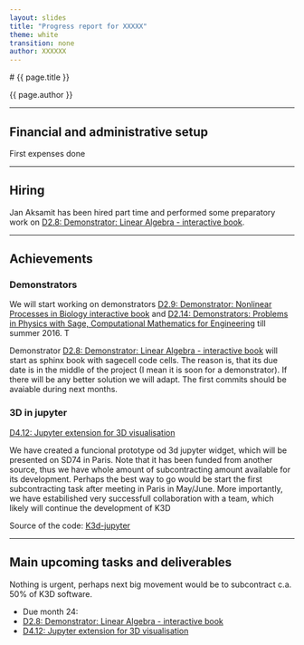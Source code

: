 ```yaml
---
layout: slides
title: "Progress report for XXXXX"
theme: white
transition: none
author: XXXXXX
---
```


<section data-markdown data-separator="^---\n" data-separator-vertical="^--\n">
# {{ page.title }}

{{ page.author }}

---

## Financial and administrative setup

First expenses done

---

## Hiring

Jan Aksamit has been hired part time and performed some preparatory work on [D2.8: Demonstrator: Linear Algebra - interactive book](https://github.com/OpenDreamKit/OpenDreamKit/issues/48). 

---

## Achievements

### Demonstrators

We will start working on demonstrators [D2.9: Demonstrator: Nonlinear Processes in Biology interactive book](https://github.com/OpenDreamKit/OpenDreamKit/issues/49) and [D2.14: Demonstrators: Problems in Physics with Sage, Computational Mathematics for Engineering](https://github.com/OpenDreamKit/OpenDreamKit/issues/39)  till summer 2016. T

Demonstrator [D2.8: Demonstrator: Linear Algebra - interactive book](https://github.com/OpenDreamKit/OpenDreamKit/issues/48) will start as sphinx  book with sagecell code cells. The reason is, that its due date is in the middle of the project (I mean it is soon for a demonstrator). If there will be any better solution we will adapt.  The first commits should be avaiable during next months.

### 3D in jupyter

[D4.12: Jupyter extension for 3D visualisation](https://github.com/OpenDreamKit/OpenDreamKit/issues/86)

We have created a funcional prototype od 3d jupyter widget, which will be presented on SD74 in Paris. 
Note that it has been funded from another source, thus we have whole amount of subcontracting amount available for its development. Perhaps the best way to go would be start the first subcontracting task after meeting in Paris in May/June. 
More importantly, we have estabilished very successfull collaboration with a team, which likely will continue the development of K3D

Source of the code: [K3d-jupyter](https://github.com/K3D-tools/K3D-jupyter)

---

## Main upcoming tasks and deliverables

Nothing is urgent, perhaps next big movement would be to subcontract c.a. 50% of  K3D software.

-    Due month 24:
  - [D2.8: Demonstrator: Linear Algebra - interactive book](https://github.com/OpenDreamKit/OpenDreamKit/issues/48)
  - [D4.12: Jupyter extension for 3D visualisation](https://github.com/OpenDreamKit/OpenDreamKit/issues/86)

</section>
